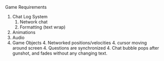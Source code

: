 Game Requirements

1. Chat Log System
	1. Network chat
	1. Formatting (text wrap)
2. Animations
3. Audio
4. Game Objects
	4. Networked positions/velocities
		4. cursor moving around screen
		4. Questions are synchronized
		4. Chat bubble pops after gunshot, and fades without any changing text.
